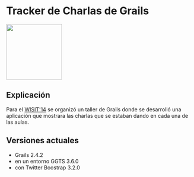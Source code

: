 # Tracker de Charlas de Grails

<img src="https://cloud.githubusercontent.com/assets/4549002/18567286/d66ad63a-7b6d-11e6-964b-4d09fbe9e340.png" 
    size="150px" height="150px">
</img>

## Explicación

Para el [WISIT'14](http://www.uqbar-project.org/events/wisit-2014) se organizó un taller de Grails donde se desarrolló una aplicación que mostrara las charlas 
que se estaban dando en cada una de las aulas.

## Versiones actuales

* Grails 2.4.2
* en un entorno GGTS 3.6.0
* con Twitter Boostrap 3.2.0


